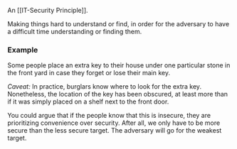 An [[IT-Security Principle]].

Making things hard to understand or find, in order for the adversary to have a difficult time understanding or finding them.

### Example
Some people place an extra key to their house under one particular stone in the front yard in case they forget or lose their main key.

*Caveat:* In practice, burglars know where to look for the extra key. Nonetheless, the location of the key has been obscured, at least more than if it was simply placed on a shelf next to the front door.

You could argue that if the people know that this is insecure, they are prioritizing convenience over security.
After all, we only have to be more secure than the less secure target. The adversary will go for the weakest target.